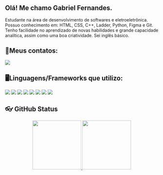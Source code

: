## Olá! Me chamo Gabriel Fernandes.
Estudante na área de desenvolvimento de softwares e eletroeletrônica. Possuo conhecimento em: HTML, CSS, C++, Ladder, Python, Figma e Git.  
Tenho facilidade no aprendizado de novas habilidades e grande capacidade analítica, assim como uma boa criatividade. Sei inglês básico.

## 📱Meus contatos:
[![](https://img.shields.io/badge/LinkedIn-0077B5?style=for-the-badge&logo=linkedin&logoColor=white)](https://www.linkedin.com/in/gabriel-fernandes-da-silva-454a0b208?utm_source=share&utm_campaign=share_via&utm_content=profile&utm_medium=android_app)

## 🖥️Linguagens/Frameworks que utilizo:
![](https://img.shields.io/badge/HTML5-E34F26?style=for-the-badge&logo=html5&logoColor=white)
![](https://img.shields.io/badge/CSS3-1572B6?style=for-the-badge&logo=css3&logoColor=white)
![](https://img.shields.io/badge/C++-00599C?style=for-the-badge&logo=c%2B%2B&logoColor=white)
![](https://img.shields.io/badge/Ladder-777BB4?style=for-the-badge&logoColor=white)
![](https://img.shields.io/badge/JavaScript-F7DF1E?style=for-the-badge&logo=javascript&logoColor=black)
![](https://img.shields.io/badge/Python-3776AB?style=for-the-badge&logo=python&logoColor=white)
![](https://img.shields.io/badge/Figma-F24E1E?style=for-the-badge&logo=figma&logoColor=white)
![](https://img.shields.io/badge/Git-F05032?style=for-the-badge&logo=git&logoColor=white)

## 👓 GitHub Status
<div align="center">
  <a href="https://github.com/kenonymous-wav">
    <img height="160rem" src="https://github-readme-stats-sigma-five.vercel.app/api?username=kenonymous-wav&show_icons=true&theme=dracula&title_color=fc036c&text_color=08807b&include_all_commits=true&count_private=true"/>
    <img height="160rem" src="https://github-readme-stats.vercel.app/api/top-langs/?username=kenonymous-wav&title_color=f0cdab&text_color=b6d4bb&layout=compact&langs_count=7&theme=dracula"/>
  </a>
</div>
